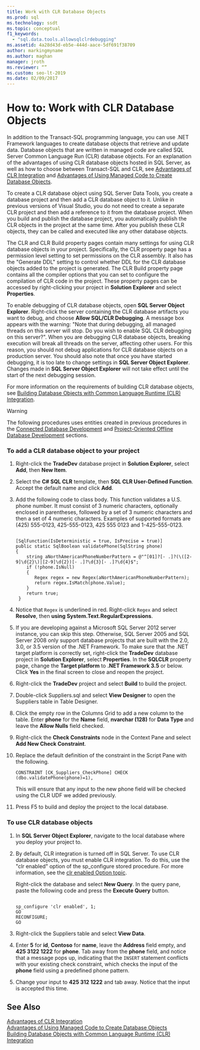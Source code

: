```yaml
---
title: Work with CLR Database Objects
ms.prod: sql
ms.technology: ssdt
ms.topic: conceptual
f1_keywords: 
  - "sql.data.tools.allowsqlclrdebugging"
ms.assetid: 4a28d43d-eb5e-444d-aace-5df691f38709
author: markingmyname
ms.author: maghan
manager: jroth
ms.reviewer: “”
ms.custom: seo-lt-2019
ms.date: 02/09/2017
---
```


# How to: Work with CLR Database Objects

In addition to the Transact\-SQL programming language, you can use .NET Framework languages to create database objects that retrieve and update data. Database objects that are written in managed code are called SQL Server Common Language Run (CLR) database objects. For an explanation of the advantages of using CLR database objects hosted in SQL Server, as well as how to choose between Transact\-SQL and CLR, see [Advantages of CLR Integration](../relational-databases/clr-integration/clr-integration-overview.md) and [Advantages of Using Managed Code to Create Database Objects](https://msdn.microsoft.com/library/k2e1fb36.aspx).  
  
To create a CLR database object using SQL Server Data Tools, you create a database project and then add a CLR database object to it. Unlike in previous versions of Visual Studio, you do not need to create a separate CLR project and then add a reference to it from the database project. When you build and publish the database project, you automatically publish the CLR objects in the project at the same time. After you publish these CLR objects, they can be called and executed like any other database objects.  
  
The CLR and CLR Build property pages contain many settings for using CLR database objects in your project. Specifically, the CLR property page has a permission level setting to set permissions on the CLR assembly. It also has the "Generate DDL" setting to control whether DDL for the CLR database objects added to the project is generated. The CLR Build property page contains all the compiler options that you can set to configure the compilation of CLR code in the project. These property pages can be accessed by right-clicking your project in **Solution Explorer** and select **Properties**.  
  
To enable debugging of CLR database objects, open **SQL Server Object Explorer**. Right-click the server containing the CLR database artifacts you want to debug, and choose **Allow SQL/CLR Debugging**. A message box appears with the warning: "Note that during debugging, all managed threads on this server will stop. Do you wish to enable SQL CLR debugging on this server?". When you are debugging CLR database objects, breaking execution will break all threads on the server, affecting other users. For this reason, you should not debug applications for CLR database objects on a production server. You should also note that once you have started debugging, it is too late to change settings in **SQL Server Object Explorer**. Changes made in **SQL Server Object Explorer** will not take effect until the start of the next debugging session.  
  
For more information on the requirements of building CLR database objects, see [Building Database Objects with Common Language Runtime (CLR) Integration](https://msdn.microsoft.com/library/ms131046.aspx).  
  
> [!WARNING]  
> The following procedures uses entities created in previous procedures in the [Connected Database Development](../ssdt/connected-database-development.md) and [Project-Oriented Offline Database Development](../ssdt/project-oriented-offline-database-development.md) sections.  
  
### To add a CLR database object to your project  
  
1.  Right-click the **TradeDev** database project in **Solution Explorer**, select **Add**, then **New Item**.  
  
2.  Select the **C# SQL CLR** template, then **SQL CLR User-Defined Function**. Accept the default name and click **Add**.  
  
3.  Add the following code to class body. This function validates a U.S. phone number. It must consist of 3 numeric characters, optionally enclosed in parentheses, followed by a set of 3 numeric characters and then a set of 4 numeric characters. Examples of supported formats are (425) 555-0123, 425-555-0123, 425 555 0123 and 1-425-555-0123.  
  
    ```  
  
    [SqlFunction(IsDeterministic = true, IsPrecise = true)]  
    public static SqlBoolean validatePhone(SqlString phone)  
    {  
        string aNorthAmericanPhoneNumberPattern = @"^[01]?[- .]?(\([2-9]\d{2}\)|[2-9]\d{2})[- .]?\d{3}[- .]?\d{4}$";  
        if (!phone.IsNull)  
        {  
           Regex regex = new Regex(aNorthAmericanPhoneNumberPattern);  
           return regex.IsMatch(phone.Value);  
        }  
        return true;  
     }  
    ```  
  
4.  Notice that `Regex` is underlined in red. Right-click `Regex` and select **Resolve**, then **using System.Text.RegularExpressions**.  
  
5.  If you are developing against a Microsoft SQL Server 2012 server instance, you can skip this step. Otherwise, SQL Server 2005 and SQL Server 2008 only support database projects that are built with the 2.0, 3.0, or 3.5 version of the .NET Framework. To make sure that the .NET target platform is correctly set, right-click the **TradeDev** database project in **Solution Explorer**, select **Properties**. In the **SQLCLR** property page, change the **Target platform** to **.NET Framework 3.5** or below. Click **Yes** in the final screen to close and reopen the project.  
  
6.  Right-click the **TradeDev** project and select **Build** to build the project.  
  
7.  Double-click Suppliers.sql and select **View Designer** to open the Suppliers table in Table Designer.  
  
8.  Click the empty row in the Columns Grid to add a new column to the table. Enter **phone** for the **Name** field, **nvarchar (128)** for **Data Type** and leave the **Allow Nulls** field checked.  
  
9. Right-click the **Check Constraints** node in the Context Pane and select **Add New Check Constraint**.  
  
10. Replace the default definition of the constraint in the Script Pane with the following.  
  
    ```  
    CONSTRAINT [CK_Suppliers_CheckPhone] CHECK (dbo.validatePhone(phone)=1),  
    ```  
  
    This will ensure that any input to the new phone field will be checked using the CLR UDF we added previously.  
  
11. Press F5 to build and deploy the project to the local database.  
  
### To use CLR database objects  
  
1.  In **SQL Server Object Explorer**, navigate to the local database where you deploy your project to.  
  
2.  By default, CLR integration is turned off in SQL Server. To use CLR database objects, you must enable CLR integration. To do this, use the "clr enabled" option of the sp_configure stored procedure. For more information, see the [clr enabled Option topic](../relational-databases/clr-integration/clr-integration-enabling.md).  
  
    Right-click the database and select **New Query**. In the query pane, paste the following code and press the **Execute Query** button.  
  
    ```  
  
    sp_configure 'clr enabled', 1;  
    GO  
    RECONFIGURE;  
    GO  
    ```  
  
3.  Right-click the Suppliers table and select **View Data**.  
  
4.  Enter **5** for **id**, **Contoso** for **name**, leave the **Address** field empty, and **425 3122 1222** for **phone**. Tab away from the **phone** field, and notice that a message pops up, indicating that the `INSERT` statement conflicts with your existing check constraint, which checks the input of the **phone** field using a predefined phone pattern.  
  
5.  Change your input to **425 312 1222** and tab away. Notice that the input is accepted this time.  
  
## See Also  
[Advantages of CLR Integration](../relational-databases/clr-integration/clr-integration-overview.md)  
[Advantages of Using Managed Code to Create Database Objects](https://msdn.microsoft.com/library/k2e1fb36.aspx)  
[Building Database Objects with Common Language Runtime (CLR) Integration](https://msdn.microsoft.com/library/ms131046.aspx)  
  

